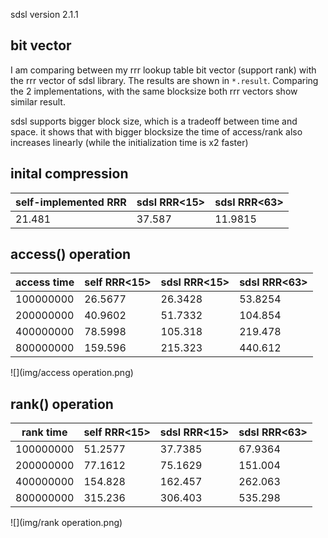 sdsl version 2.1.1

## bit vector

I am comparing between my rrr lookup table bit vector (support rank) with the rrr vector of sdsl library. The results are shown in `*.result`. Comparing the 2 implementations, with the same blocksize both rrr vectors show similar result.

sdsl supports bigger block size, which is a tradeoff between time and space. it shows that with bigger blocksize the time of access/rank also increases linearly (while the initialization time is x2 faster)

## inital compression

| self-implemented RRR | sdsl RRR<15> | sdsl RRR<63> |
|----------------------|--------------|--------------|
| 21.481               | 37.587       | 11.9815      |

## access() operation

| access time | self RRR<15> | sdsl RRR<15> | sdsl RRR<63> |
|-------------|----------------------|--------------|--------------|
| 100000000   | 26.5677              | 26.3428      | 53.8254      |
| 200000000   | 40.9602              | 51.7332      | 104.854      |
| 400000000   | 78.5998              | 105.318      | 219.478      |
| 800000000   | 159.596              | 215.323      | 440.612      |

![](img/access operation.png)

## rank() operation

| rank time | self RRR<15> | sdsl RRR<15> | sdsl RRR<63> |
|-------------|----------------------|--------------|--------------|
| 100000000   | 51.2577              | 37.7385      | 67.9364      |
| 200000000   | 77.1612              | 75.1629      | 151.004      |
| 400000000   | 154.828              | 162.457      | 262.063      |
| 800000000   | 315.236              | 306.403      | 535.298      |

![](img/rank operation.png)
